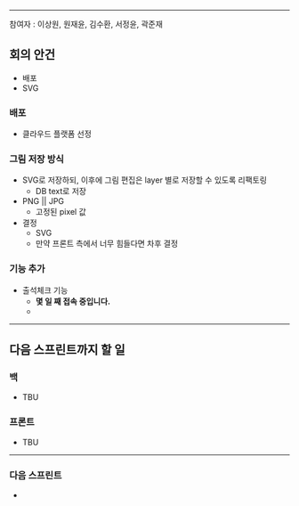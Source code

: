 
---
참여자 : 이상원, 원재윤, 김수환, 서정윤, 곽준재

## 회의 안건

- 배포
- SVG
### 배포
- 클라우드 플랫폼 선정
### 그림 저장 방식
- SVG로 저장하되, 이후에 그림 편집은 layer 별로 저장할 수 있도록 리팩토링
	- DB text로 저장
- PNG || JPG
	- 고정된 pixel 값
- 결정
	- SVG
	- 만약 프론트 측에서 너무 힘들다면 차후 결정
### 기능 추가
- 출석체크 기능
	- **몇 일 째 접속 중입니다.**
	- 

---
## 다음 스프린트까지 할 일
### 백
- TBU

### 프론트
- TBU

---
### 다음 스프린트
- 